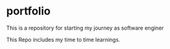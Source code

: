 # portfolio
This is a repository for starting my journey as software enginer

This Repo includes my time to time learnings.

